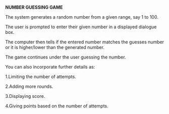 **NUMBER GUESSING GAME**

The system generates a random number from a given range, say 1 to 100.

The user is prompted to enter their given number in a displayed dialogue box.

The computer then tells if the entered number matches the guesses number or it is higher/lower than the generated number.

The game continues under the user guessing the number.

You can also incorporate further details as:

1.Limiting the number of attempts.

2.Adding more rounds.

3.Displaying score.

4.Giving points based on the number of attempts.
